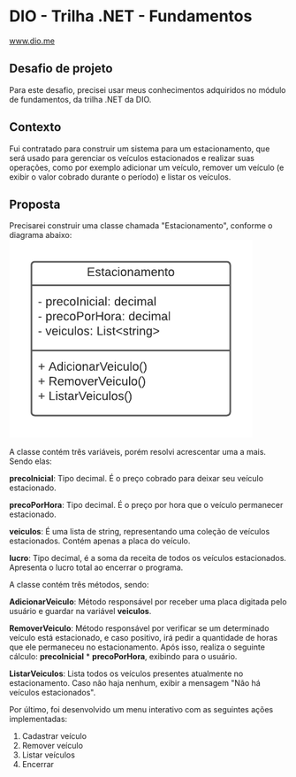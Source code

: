 # DIO - Trilha .NET - Fundamentos

www.dio.me

## Desafio de projeto

Para este desafio, precisei usar meus conhecimentos adquiridos no módulo de fundamentos, da trilha .NET da DIO.

## Contexto

Fui contratado para construir um sistema para um estacionamento, que será usado para gerenciar os veículos estacionados e realizar suas operações, como por exemplo adicionar um veículo, remover um veículo (e exibir o valor cobrado durante o período) e listar os veículos.

## Proposta

Precisarei construir uma classe chamada "Estacionamento", conforme o diagrama abaixo:
![Diagrama de classe estacionamento](diagrama_classe_estacionamento.png)

A classe contém três variáveis, porém resolvi acrescentar uma a mais. Sendo elas:

**precoInicial**: Tipo decimal. É o preço cobrado para deixar seu veículo estacionado.

**precoPorHora**: Tipo decimal. É o preço por hora que o veículo permanecer estacionado.

**veiculos**: É uma lista de string, representando uma coleção de veículos estacionados. Contém apenas a placa do veículo.

**lucro**: Tipo decimal, é a soma da receita de todos os veículos estacionados. Apresenta o lucro total ao encerrar o programa.

A classe contém três métodos, sendo:

**AdicionarVeiculo**: Método responsável por receber uma placa digitada pelo usuário e guardar na variável **veiculos**.

**RemoverVeiculo**: Método responsável por verificar se um determinado veículo está estacionado, e caso positivo, irá pedir a quantidade de horas que ele permaneceu no estacionamento. Após isso, realiza o seguinte cálculo: **precoInicial** \* **precoPorHora**, exibindo para o usuário.

**ListarVeiculos**: Lista todos os veículos presentes atualmente no estacionamento. Caso não haja nenhum, exibir a mensagem "Não há veículos estacionados".

Por último, foi desenvolvido um menu interativo com as seguintes ações implementadas:

1. Cadastrar veículo
2. Remover veículo
3. Listar veículos
4. Encerrar
